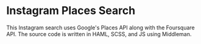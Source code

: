 # Instagram Places Search

This Instagram search uses Google's Places API along with the Foursquare API. The source code is written in HAML, SCSS, and JS using Middleman. 